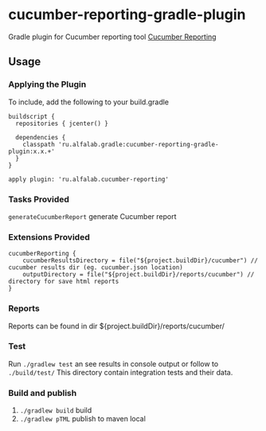 # cucumber-reporting-gradle-plugin

Gradle plugin for Cucumber reporting tool [Cucumber Reporting](https://github.com/damianszczepanik/cucumber-reporting)

## Usage

### Applying the Plugin

To include, add the following to your build.gradle

    buildscript {
      repositories { jcenter() }

      dependencies {
        classpath 'ru.alfalab.gradle:cucumber-reporting-gradle-plugin:x.x.+'
      }
    }

    apply plugin: 'ru.alfalab.cucumber-reporting'

### Tasks Provided

`generateCucumberReport` generate Cucumber report

### Extensions Provided

    cucumberReporting {
        cucumberResultsDirectory = file("${project.buildDir}/cucumber") // cucumber results dir (eg. cucumber.json location)
        outputDirectory = file("${project.buildDir}/reports/cucumber") // directory for save html reports
    }
    
### Reports

Reports can be found in dir ${project.buildDir}/reports/cucumber/

### Test

Run `./gradlew test` an see results in console output or follow to `./build/test/`
This directory contain integration tests and their data.

### Build and publish

1. `./gradlew build` build
2. `./gradlew pTML` publish to maven local
